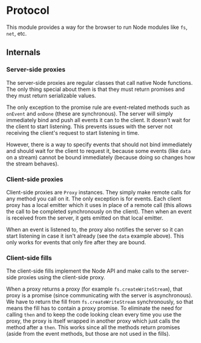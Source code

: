 # Protocol

This module provides a way for the browser to run Node modules like `fs`, `net`,
etc.

## Internals

### Server-side proxies
The server-side proxies are regular classes that call native Node functions. The
only thing special about them is that they must return promises and they must
return serializable values.

The only exception to the promise rule are event-related methods such as
`onEvent` and `onDone` (these are synchronous). The server will simply
immediately bind and push all events it can to the client. It doesn't wait for
the client to start listening. This prevents issues with the server not
receiving the client's request to start listening in time.

However, there is a way to specify events that should not bind immediately and
should wait for the client to request it, because some events (like `data` on a
stream) cannot be bound immediately (because doing so changes how the stream
behaves).

### Client-side proxies
Client-side proxies are `Proxy` instances. They simply make remote calls for any
method you call on it. The only exception is for events. Each client proxy has a
local emitter which it uses in place of a remote call (this allows the call to
be completed synchronously on the client). Then when an event is received from
the server, it gets emitted on that local emitter.

When an event is listened to, the proxy also notifies the server so it can start
listening in case it isn't already (see the `data` example above). This only
works for events that only fire after they are bound.

### Client-side fills
The client-side fills implement the Node API and make calls to the server-side
proxies using the client-side proxy.

When a proxy returns a proxy (for example `fs.createWriteStream`), that proxy is
a promise (since communicating with the server is asynchronous). We have to
return the fill from `fs.createWriteStream` synchronously, so that means the
fill has to contain a proxy promise. To eliminate the need for calling `then`
and to keep the code looking clean every time you use the proxy, the proxy is
itself wrapped in another proxy which just calls the method after a `then`. This
works since all the methods return promises (aside from the event methods, but
those are not used in the fills).
